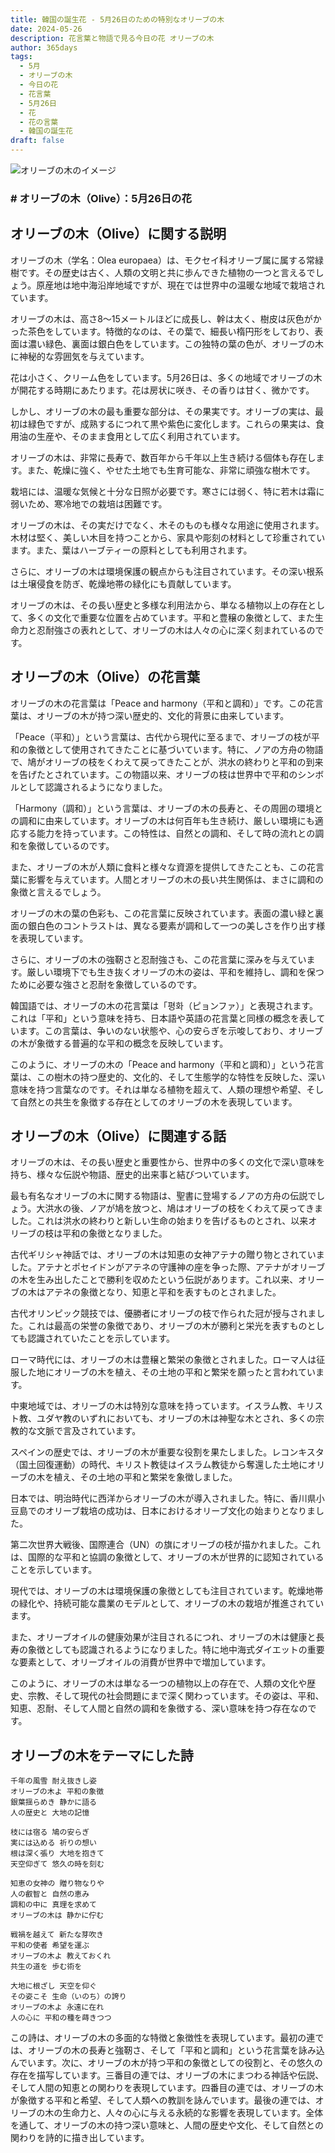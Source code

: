 ```yaml
---
title: 韓国の誕生花 - 5月26日のための特別なオリーブの木
date: 2024-05-26
description: 花言葉と物語で見る今日の花 オリーブの木
author: 365days
tags:
  - 5月
  - オリーブの木
  - 今日の花
  - 花言葉
  - 5月26日
  - 花
  - 花の言葉
  - 韓国の誕生花
draft: false
---
```



![オリーブの木のイメージ](https://cdn.pixabay.com/photo/2015/05/29/10/00/olives-789140_1280.jpg#center#center)


### # オリーブの木（Olive）：5月26日の花

## オリーブの木（Olive）に関する説明

オリーブの木（学名：Olea europaea）は、モクセイ科オリーブ属に属する常緑樹です。その歴史は古く、人類の文明と共に歩んできた植物の一つと言えるでしょう。原産地は地中海沿岸地域ですが、現在では世界中の温暖な地域で栽培されています。

オリーブの木は、高さ8〜15メートルほどに成長し、幹は太く、樹皮は灰色がかった茶色をしています。特徴的なのは、その葉で、細長い楕円形をしており、表面は濃い緑色、裏面は銀白色をしています。この独特の葉の色が、オリーブの木に神秘的な雰囲気を与えています。

花は小さく、クリーム色をしています。5月26日は、多くの地域でオリーブの木が開花する時期にあたります。花は房状に咲き、その香りは甘く、微かです。

しかし、オリーブの木の最も重要な部分は、その果実です。オリーブの実は、最初は緑色ですが、成熟するにつれて黒や紫色に変化します。これらの果実は、食用油の生産や、そのまま食用として広く利用されています。

オリーブの木は、非常に長寿で、数百年から千年以上生き続ける個体も存在します。また、乾燥に強く、やせた土地でも生育可能な、非常に頑強な樹木です。

栽培には、温暖な気候と十分な日照が必要です。寒さには弱く、特に若木は霜に弱いため、寒冷地での栽培は困難です。

オリーブの木は、その実だけでなく、木そのものも様々な用途に使用されます。木材は堅く、美しい木目を持つことから、家具や彫刻の材料として珍重されています。また、葉はハーブティーの原料としても利用されます。

さらに、オリーブの木は環境保護の観点からも注目されています。その深い根系は土壌侵食を防ぎ、乾燥地帯の緑化にも貢献しています。

オリーブの木は、その長い歴史と多様な利用法から、単なる植物以上の存在として、多くの文化で重要な位置を占めています。平和と豊穣の象徴として、また生命力と忍耐強さの表れとして、オリーブの木は人々の心に深く刻まれているのです。

## オリーブの木（Olive）の花言葉

オリーブの木の花言葉は「Peace and harmony（平和と調和）」です。この花言葉は、オリーブの木が持つ深い歴史的、文化的背景に由来しています。

「Peace（平和）」という言葉は、古代から現代に至るまで、オリーブの枝が平和の象徴として使用されてきたことに基づいています。特に、ノアの方舟の物語で、鳩がオリーブの枝をくわえて戻ってきたことが、洪水の終わりと平和の到来を告げたとされています。この物語以来、オリーブの枝は世界中で平和のシンボルとして認識されるようになりました。

「Harmony（調和）」という言葉は、オリーブの木の長寿と、その周囲の環境との調和に由来しています。オリーブの木は何百年も生き続け、厳しい環境にも適応する能力を持っています。この特性は、自然との調和、そして時の流れとの調和を象徴しているのです。

また、オリーブの木が人類に食料と様々な資源を提供してきたことも、この花言葉に影響を与えています。人間とオリーブの木の長い共生関係は、まさに調和の象徴と言えるでしょう。

オリーブの木の葉の色彩も、この花言葉に反映されています。表面の濃い緑と裏面の銀白色のコントラストは、異なる要素が調和して一つの美しさを作り出す様を表現しています。

さらに、オリーブの木の強靭さと忍耐強さも、この花言葉に深みを与えています。厳しい環境下でも生き抜くオリーブの木の姿は、平和を維持し、調和を保つために必要な強さと忍耐を象徴しているのです。

韓国語では、オリーブの木の花言葉は「평화（ピョンファ）」と表現されます。これは「平和」という意味を持ち、日本語や英語の花言葉と同様の概念を表しています。この言葉は、争いのない状態や、心の安らぎを示唆しており、オリーブの木が象徴する普遍的な平和の概念を反映しています。

このように、オリーブの木の「Peace and harmony（平和と調和）」という花言葉は、この樹木の持つ歴史的、文化的、そして生態学的な特性を反映した、深い意味を持つ言葉なのです。それは単なる植物を超えて、人類の理想や希望、そして自然との共生を象徴する存在としてのオリーブの木を表現しています。

## オリーブの木（Olive）に関連する話

オリーブの木は、その長い歴史と重要性から、世界中の多くの文化で深い意味を持ち、様々な伝説や物語、歴史的出来事と結びついています。

最も有名なオリーブの木に関する物語は、聖書に登場するノアの方舟の伝説でしょう。大洪水の後、ノアが鳩を放つと、鳩はオリーブの枝をくわえて戻ってきました。これは洪水の終わりと新しい生命の始まりを告げるものとされ、以来オリーブの枝は平和の象徴となりました。

古代ギリシャ神話では、オリーブの木は知恵の女神アテナの贈り物とされていました。アテナとポセイドンがアテネの守護神の座を争った際、アテナがオリーブの木を生み出したことで勝利を収めたという伝説があります。これ以来、オリーブの木はアテネの象徴となり、知恵と平和を表すものとされました。

古代オリンピック競技では、優勝者にオリーブの枝で作られた冠が授与されました。これは最高の栄誉の象徴であり、オリーブの木が勝利と栄光を表すものとしても認識されていたことを示しています。

ローマ時代には、オリーブの木は豊穣と繁栄の象徴とされました。ローマ人は征服した地にオリーブの木を植え、その土地の平和と繁栄を願ったと言われています。

中東地域では、オリーブの木は特別な意味を持っています。イスラム教、キリスト教、ユダヤ教のいずれにおいても、オリーブの木は神聖な木とされ、多くの宗教的な文脈で言及されています。

スペインの歴史では、オリーブの木が重要な役割を果たしました。レコンキスタ（国土回復運動）の時代、キリスト教徒はイスラム教徒から奪還した土地にオリーブの木を植え、その土地の平和と繁栄を象徴しました。

日本では、明治時代に西洋からオリーブの木が導入されました。特に、香川県小豆島でのオリーブ栽培の成功は、日本におけるオリーブ文化の始まりとなりました。

第二次世界大戦後、国際連合（UN）の旗にオリーブの枝が描かれました。これは、国際的な平和と協調の象徴として、オリーブの木が世界的に認知されていることを示しています。

現代では、オリーブの木は環境保護の象徴としても注目されています。乾燥地帯の緑化や、持続可能な農業のモデルとして、オリーブの木の栽培が推進されています。

また、オリーブオイルの健康効果が注目されるにつれ、オリーブの木は健康と長寿の象徴としても認識されるようになりました。特に地中海式ダイエットの重要な要素として、オリーブオイルの消費が世界中で増加しています。

このように、オリーブの木は単なる一つの植物以上の存在で、人類の文化や歴史、宗教、そして現代の社会問題にまで深く関わっています。その姿は、平和、知恵、忍耐、そして人間と自然の調和を象徴する、深い意味を持つ存在なのです。

## オリーブの木をテーマにした詩

    千年の風雪 耐え抜きし姿
    オリーブの木よ 平和の象徴
    銀葉揺らめき 静かに語る
    人の歴史と 大地の記憶

    枝には宿る 鳩の安らぎ
    実には込める 祈りの想い
    根は深く張り 大地を抱きて
    天空仰ぎて 悠久の時を刻む

    知恵の女神の 贈り物なりや
    人の叡智と 自然の恵み
    調和の中に 真理を求めて
    オリーブの木は 静かに佇む

    戦禍を越えて 新たな芽吹き
    平和の使者 希望を運ぶ
    オリーブの木よ 教えておくれ
    共生の道を 歩む術を

    大地に根ざし 天空を仰ぐ
    その姿こそ 生命（いのち）の誇り
    オリーブの木よ 永遠に在れ
    人の心に 平和の種を蒔きつつ

この詩は、オリーブの木の多面的な特徴と象徴性を表現しています。最初の連では、オリーブの木の長寿と強靭さ、そして「平和と調和」という花言葉を詠み込んでいます。次に、オリーブの木が持つ平和の象徴としての役割と、その悠久の存在を描写しています。三番目の連では、オリーブの木にまつわる神話や伝説、そして人間の知恵との関わりを表現しています。四番目の連では、オリーブの木が象徴する平和と希望、そして人類への教訓を詠んでいます。最後の連では、オリーブの木の生命力と、人々の心に与える永続的な影響を表現しています。全体を通して、オリーブの木の持つ深い意味と、人間の歴史や文化、そして自然との関わりを詩的に描き出しています。
